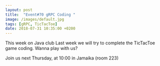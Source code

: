 ```yaml
---
layout: post
title:  "Event#70 gRPC Coding "
image: /images/default.jpg
tags: [gRPC, TicTacToe]
date: 2018-07-31 10:35:00 +0200
---
```


This week on Java club Last week we will try to complete the TicTacToe game coding. Wanna play with us?[]()

Join us next Thursday, at 10:00 in Jamaika (room 223)